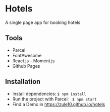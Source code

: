 # Hotels
A single page app for booking hotels

## Tools
- Parcel
- FontAwesome
- React.js - Moment.js
- Github Pages

## Installation
- Install dependencies:
  `$ npm install `
- Run the project with Parcel:
 ` $ npm start`
- Find a Demo in https://zule10.github.io/hotels
